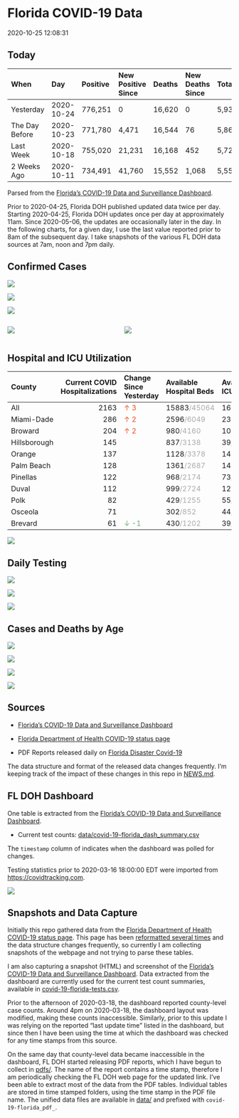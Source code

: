 Florida COVID-19 Data
================
2020-10-25 12:08:31

## Today

| When           | Day        | Positive | New Positive Since | Deaths | New Deaths Since | Total     |
| :------------- | :--------- | :------- | :----------------- | :----- | :--------------- | :-------- |
| Yesterday      | 2020-10-24 | 776,251  | 0                  | 16,620 | 0                | 5,938,061 |
| The Day Before | 2020-10-23 | 771,780  | 4,471              | 16,544 | 76               | 5,865,752 |
| Last Week      | 2020-10-18 | 755,020  | 21,231             | 16,168 | 452              | 5,722,392 |
| 2 Weeks Ago    | 2020-10-11 | 734,491  | 41,760             | 15,552 | 1,068            | 5,550,531 |

Parsed from the [Florida’s COVID-19 Data and Surveillance
Dashboard](https://fdoh.maps.arcgis.com/apps/opsdashboard/index.html#/8d0de33f260d444c852a615dc7837c86).

Prior to 2020-04-25, Florida DOH published updated data twice per day.
Starting 2020-04-25, Florida DOH updates once per day at approximately
11am. Since 2020-05-06, the updates are occasionally later in the day.
In the following charts, for a given day, I use the last value reported
prior to 8am of the subsequent day. I take snapshots of the various FL
DOH data sources at 7am, noon and 7pm daily.

## Confirmed Cases

![](plots/covid-19-florida-daily-test-changes.png)

![](plots/covid-19-florida-deaths-by-day.png)

![](plots/covid-19-florida-county-top-6.png)

<div class="columns">

<div class="column is-full-mobile">

![](plots/covid-19-florida-testing.png)

</div>

<div class="column is-full-mobile">

![](plots/covid-19-florida-total-positive.png)

</div>

</div>

## Hospital and ICU Utilization

| County       | Current COVID Hospitalizations | Change Since Yesterday                   | Available Hospital Beds                      | Available ICU Beds                         |
| :----------- | -----------------------------: | :--------------------------------------- | :------------------------------------------- | :----------------------------------------- |
| All          |                           2163 | <span style="color: #EC4E20">↑ 3</span>  | 15883<span style="color: #aaa">/45064</span> | 1602<span style="color: #aaa">/4482</span> |
| Miami-Dade   |                            286 | <span style="color: #EC4E20">↑ 2</span>  | 2596<span style="color: #aaa">/6049</span>   | 238<span style="color: #aaa">/707</span>   |
| Broward      |                            204 | <span style="color: #EC4E20">↑ 2</span>  | 980<span style="color: #aaa">/4160</span>    | 107<span style="color: #aaa">/353</span>   |
| Hillsborough |                            145 |                                          | 837<span style="color: #aaa">/3138</span>    | 39<span style="color: #aaa">/343</span>    |
| Orange       |                            137 |                                          | 1128<span style="color: #aaa">/3378</span>   | 143<span style="color: #aaa">/261</span>   |
| Palm Beach   |                            128 |                                          | 1361<span style="color: #aaa">/2687</span>   | 143<span style="color: #aaa">/251</span>   |
| Pinellas     |                            122 |                                          | 968<span style="color: #aaa">/2174</span>    | 73<span style="color: #aaa">/230</span>    |
| Duval        |                            112 |                                          | 999<span style="color: #aaa">/2724</span>    | 128<span style="color: #aaa">/309</span>   |
| Polk         |                             82 |                                          | 429<span style="color: #aaa">/1255</span>    | 55<span style="color: #aaa">/125</span>    |
| Osceola      |                             71 |                                          | 302<span style="color: #aaa">/852</span>     | 44<span style="color: #aaa">/79</span>     |
| Brevard      |                             61 | <span style="color: #6BAA75">↓ -1</span> | 430<span style="color: #aaa">/1202</span>    | 39<span style="color: #aaa">/129</span>    |

![](plots/covid-19-florida-icu-usage.png)

## Daily Testing

![](plots/covid-19-florida-tests-per-case.png)

<!-- ![](plots/covid-19-florida-change-new-cases.png) -->

![](plots/covid-19-florida-tests-percent-positive.png)

![](plots/covid-19-florida-test-and-case-growth.png)

## Cases and Deaths by Age

![](plots/covid-19-florida-weekly-events-by-age.png)

![](plots/covid-19-florida-age.png)

![](plots/covid-19-florida-age-deaths.png)

![](plots/covid-19-florida-age-sex.png)

## Sources

  - [Florida’s COVID-19 Data and Surveillance
    Dashboard](https://fdoh.maps.arcgis.com/apps/opsdashboard/index.html#/8d0de33f260d444c852a615dc7837c86)

  - [Florida Department of Health COVID-19 status
    page](http://www.floridahealth.gov/diseases-and-conditions/COVID-19/)

  - PDF Reports released daily on [Florida Disaster
    Covid-19](http://www.floridahealth.gov/diseases-and-conditions/COVID-19/)

The data structure and format of the released data changes frequently.
I’m keeping track of the impact of these changes in this repo in
[NEWS.md](NEWS.md).

## FL DOH Dashboard

One table is extracted from the [Florida’s COVID-19 Data and
Surveillance
Dashboard](https://fdoh.maps.arcgis.com/apps/opsdashboard/index.html#/8d0de33f260d444c852a615dc7837c86).

  - Current test counts:
    [data/covid-19-florida\_dash\_summary.csv](data/covid-19-florida_dash_summary.csv)

The `timestamp` column of indicates when the dashboard was polled for
changes.

Testing statistics prior to 2020-03-16 18:00:00 EDT were imported from
<https://covidtracking.com>.

![](screenshots/fodh_maps_arcgis_com__apps__opsdashboard.png)

## Snapshots and Data Capture

Initially this repo gathered data from the [Florida Department of Health
COVID-19 status
page](http://www.floridahealth.gov/diseases-and-conditions/COVID-19/).
This page has been [reformatted several
times](screenshots/floridahealth_gov__diseases-and-conditions__COVID-19.png)
and the data structure changes frequently, so currently I am collecting
snapshots of the webpage and not trying to parse these tables.

I am also capturing a snapshot (HTML) and screenshot of the [Florida’s
COVID-19 Data and Surveillance
Dashboard](https://fdoh.maps.arcgis.com/apps/opsdashboard/index.html#/8d0de33f260d444c852a615dc7837c86).
Data extracted from the dashboard are currently used for the current
test count summaries, available in
[covid-19-florida-tests.csv](covid-19-florida-tests.csv).

Prior to the afternoon of 2020-03-18, the dashboard reported
county-level case counts. Around 4pm on 2020-03-18, the dashboard layout
was modified, making these counts inaccessible. Similarly, prior to this
update I was relying on the reported “last update time” listed in the
dashboard, but since then I have been using the time at which the
dashboard was checked for any time stamps from this source.

On the same day that county-level data became inaccessible in the
dashboard, FL DOH started releasing PDF reports, which I have begun to
collect in [pdfs/](pdfs/). The name of the report contains a time stamp,
therefore I am periodically checking the FL DOH web page for the updated
link. I’ve been able to extract most of the data from the PDF tables.
Individual tables are stored in time stamped folders, using the time
stamp in the PDF file name. The unified data files are available in
[data/](data/) and prefixed with `covid-19-florida_pdf_`.
